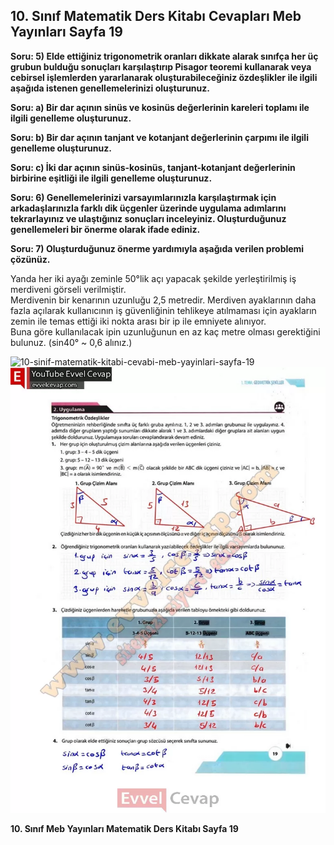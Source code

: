 ## 10. Sınıf Matematik Ders Kitabı Cevapları Meb Yayınları Sayfa 19

**Soru: 5) Elde ettiğiniz trigonometrik oranları dikkate alarak sınıfça her üç grubun bulduğu sonuçları karşılaştırıp Pisagor teoremi kullanarak veya cebirsel işlemlerden yararlanarak oluşturabileceğiniz özdeşlikler ile ilgili aşağıda istenen genellemelerinizi oluşturunuz.**

**Soru: a) Bir dar açının sinüs ve kosinüs değerlerinin kareleri toplamı ile ilgili genelleme oluşturunuz.**

**Soru: b) Bir dar açının tanjant ve kotanjant değerlerinin çarpımı ile ilgili genelleme oluşturunuz.**

**Soru: c) İki dar açının sinüs-kosinüs, tanjant-kotanjant değerlerinin birbirine eşitliği ile ilgili genelleme oluşturunuz.**

**Soru: 6) Genellemelerinizi varsayımlarınızla karşılaştırmak için arkadaşlarınızla farklı dik üçgenler üzerinde uygulama adımlarını tekrarlayınız ve ulaştığınız sonuçları inceleyiniz. Oluşturduğunuz genellemeleri bir önerme olarak ifade ediniz.**

**Soru: 7) Oluşturduğunuz önerme yardımıyla aşağıda verilen problemi çözünüz.**

Yanda her iki ayağı zeminle 50°lik açı yapacak şekilde yerleştirilmiş iş merdiveni görseli verilmiştir.  
 Merdivenin bir kenarının uzunluğu 2,5 metredir. Merdiven ayaklarının daha fazla açılarak kullanıcının iş güvenliğinin tehlikeye atılmaması için ayakların zemin ile temas ettiği iki nokta arası bir ip ile emniyete alınıyor.  
 Buna göre kullanılacak ipin uzunluğunun en az kaç metre olması gerektiğini bulunuz. (sin40° ~ 0,6 alınız.)

![10-sinif-matematik-kitabi-cevabi-meb-yayinlari-sayfa-19]()![10-sinif-matematik-kitabi-cevabi-meb-yayinlari-sayfa-19](./image1.webp)

**10. Sınıf Meb Yayınları Matematik Ders Kitabı Sayfa 19**